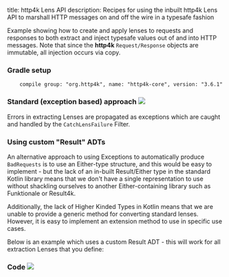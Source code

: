 title: http4k Lens API
description: Recipes for using the inbuilt http4k Lens API to marshall HTTP messages on and off the wire in a typesafe fashion

Example showing how to create and apply lenses to requests and responses to both extract and inject typesafe values out of and into HTTP messages. Note that since the **http4k** `Request/Response` objects are immutable, all injection occurs via copy.

### Gradle setup
```
    compile group: "org.http4k", name: "http4k-core", version: "3.6.1"
```

### Standard (exception based) approach [<img class="octocat" src="/img/octocat-32.png"/>](https://github.com/http4k/http4k/blob/master/src/docs/cookbook/typesafe_http_requests_with_lenses/example.kt)
Errors in extracting Lenses are propagated as exceptions which are caught and handled by the `CatchLensFailure` Filter.

<script src="https://gist-it.appspot.com/https://github.com/http4k/http4k/blob/master/src/docs/cookbook/typesafe_http_requests_with_lenses/example.kt"></script>

### Using custom "Result" ADTs
An alternative approach to using Exceptions to automatically produce `BadRequests` is to use an Either-type structure, and this would be easy to implement - but the lack of an in-built Result/Either type in the standard Kotlin library means that we 
don't have a single representation to use without shackling ourselves to another Either-containing library such as Funktionale or Result4k.

Additionally, the lack of Higher Kinded Types in Kotlin means that we are unable to provide a generic method for converting standard lenses. However, it is easy to implement an extension method to use in specific use cases.

Below is an example which uses a custom Result ADT - this will work for all extraction Lenses that you define:

### Code [<img class="octocat" src="/img/octocat-32.png"/>](https://github.com/http4k/http4k/blob/master/src/docs/cookbook/typesafe_http_requests_with_lenses/example_custom_result_adt.kt)
<script src="https://gist-it.appspot.com/https://github.com/http4k/http4k/blob/master/src/docs/cookbook/typesafe_http_requests_with_lenses/example_custom_result_adt.kt"></script>

